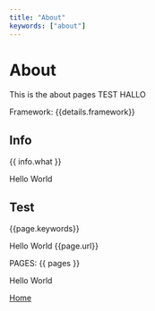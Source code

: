 ```yaml
---
title: "About"
keywords: ["about"]
---
```


# About

This is the about pages TEST HALLO

Framework: {{details.framework}}

## Info

{{ info.what }}

<Info> Hello World </Info>

## Test

<Warning> {{page.keywords}}</Warning>

<Error> Hello World {{page.url}} </Error>

PAGES: {{ pages }}

<Success> Hello World </Success>

[Home](/)